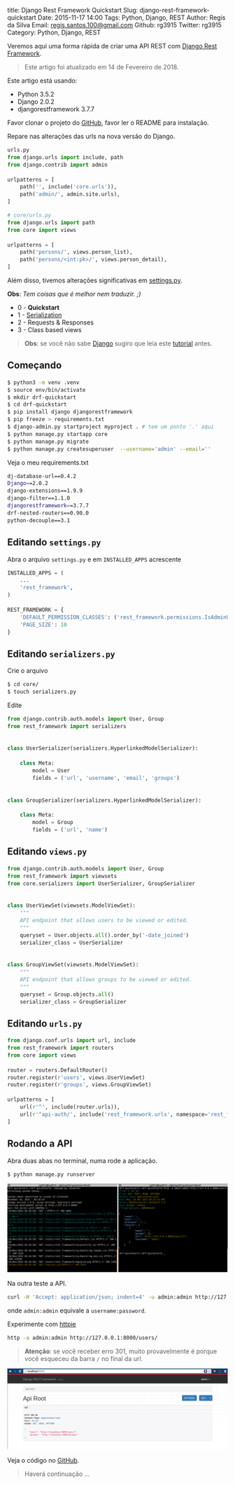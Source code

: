 title: Django Rest Framework Quickstart
Slug: django-rest-framework-quickstart
Date: 2015-11-17 14:00
Tags: Python, Django, REST
Author: Regis da Silva
Email:  regis.santos.100@gmail.com
Github: rg3915
Twitter: rg3915
Category: Python, Django, REST

Veremos aqui uma forma rápida de criar uma API REST com [Django Rest Framework][0].

> Este artigo foi atualizado em 14 de Fevereiro de 2018.

Este artigo está usando:

* Python 3.5.2
* Django 2.0.2
* djangorestframework 3.7.7

Favor clonar o projeto do [GitHub](https://github.com/rg3915/drf#clonando-o-projeto), favor ler o README para instalação.

Repare nas alterações das urls na nova versão do Django.

```python
urls.py
from django.urls import include, path
from django.contrib import admin

urlpatterns = [
    path('', include('core.urls')),
    path('admin/', admin.site.urls),
]
```

```python
# core/urls.py
from django.urls import path
from core import views

urlpatterns = [
    path('persons/', views.person_list),
    path('persons/<int:pk>/', views.person_detail),
]
```

Além disso, tivemos alterações significativas em [settings.py](https://github.com/rg3915/drf/blob/master/myproject/settings.py).

**Obs**: *Tem coisas que é melhor nem traduzir. ;)*

* 0 - **Quickstart**
* 1 - [Serialization][11]
* 2 - Requests & Responses
* 3 - Class based views

> **Obs**: se você não sabe [Django][3] sugiro que leia este [tutorial][4] antes.

## Começando

```bash
$ python3 -m venv .venv
$ source env/bin/activate
$ mkdir drf-quickstart
$ cd drf-quickstart
$ pip install django djangorestframework
$ pip freeze > requirements.txt
$ django-admin.py startproject myproject . # tem um ponto '.' aqui
$ python manage.py startapp core
$ python manage.py migrate
$ python manage.py createsuperuser  --username='admin' --email=''
```

Veja o meu requirements.txt

```bash
dj-database-url==0.4.2
Django==2.0.2
django-extensions==1.9.9
django-filter==1.1.0
djangorestframework==3.7.7
drf-nested-routers==0.90.0
python-decouple==3.1
```

## Editando `settings.py`

Abra o arquivo `settings.py` e em `INSTALLED_APPS` acrescente

```python
INSTALLED_APPS = (
	...
    'rest_framework',
)

REST_FRAMEWORK = {
    'DEFAULT_PERMISSION_CLASSES': ('rest_framework.permissions.IsAdminUser',),
    'PAGE_SIZE': 10
}
```

## Editando `serializers.py`

Crie o arquivo 

```bash
$ cd core/
$ touch serializers.py
```

Edite

```python
from django.contrib.auth.models import User, Group
from rest_framework import serializers


class UserSerializer(serializers.HyperlinkedModelSerializer):

    class Meta:
        model = User
        fields = ('url', 'username', 'email', 'groups')


class GroupSerializer(serializers.HyperlinkedModelSerializer):

    class Meta:
        model = Group
        fields = ('url', 'name')
```

## Editando `views.py`

```python
from django.contrib.auth.models import User, Group
from rest_framework import viewsets
from core.serializers import UserSerializer, GroupSerializer


class UserViewSet(viewsets.ModelViewSet):
    """
    API endpoint that allows users to be viewed or edited.
    """
    queryset = User.objects.all().order_by('-date_joined')
    serializer_class = UserSerializer


class GroupViewSet(viewsets.ModelViewSet):
    """
    API endpoint that allows groups to be viewed or edited.
    """
    queryset = Group.objects.all()
    serializer_class = GroupSerializer
```


## Editando `urls.py`


```python
from django.conf.urls import url, include
from rest_framework import routers
from core import views

router = routers.DefaultRouter()
router.register(r'users', views.UserViewSet)
router.register(r'groups', views.GroupViewSet)

urlpatterns = [
    url(r'^', include(router.urls)),
    url(r'^api-auth/', include('rest_framework.urls', namespace='rest_framework'))
]
```

## Rodando a API

Abra duas abas no terminal, numa rode a aplicação.

```bash
$ python manage.py runserver
```

![drf02](images/regisdasilva/drf02.png)

Na outra teste a API.

```bash
curl -H 'Accept: application/json; indent=4' -u admin:admin http://127.0.0.1:8000/users/
```

onde `admin:admin` equivale a `username:password`.

Experimente com [httpie][7]

```bash
http -a admin:admin http://127.0.0.1:8000/users/
```

> **Atenção**: se você receber erro 301, muito provavelmente é porque você esqueceu da barra `/` no final da url.

![drf01](images/regisdasilva/drf01.png)

Veja o código no [GitHub][8].

> Haverá continuação ...

[0]: http://www.django-rest-framework.org/
[3]: https://www.djangoproject.com/
[4]: http://pythonclub.com.br/tutorial-django-17.html
[7]: https://github.com/jakubroztocil/httpie#installation
[8]: https://github.com/rg3915/drf-quickstart.git
[11]: http://pythonclub.com.br/django-rest-framework-serialization.html